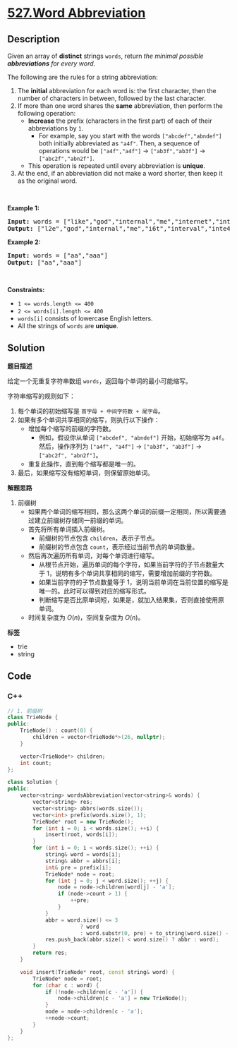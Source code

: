 # [527.Word Abbreviation](https://leetcode.com/problems/word-abbreviation/description/)

## Description

<p>Given an array of <strong>distinct</strong> strings <code>words</code>, return <em>the minimal possible <strong>abbreviations</strong> for every word</em>.</p>

<p>The following are the rules for a string abbreviation:</p>

<ol>
  <li>The <strong>initial</strong> abbreviation for each word is: the first character, then the number of characters in between, followed by the last character.</li>
  <li>If more than one word shares the <strong>same</strong> abbreviation, then perform the following operation:
  <ul>
    <li><strong>Increase</strong> the prefix (characters in the first part) of each of their abbreviations by <code>1</code>.
    <ul>
      <li>For example, say you start with the words <code>[&quot;abcdef&quot;,&quot;abndef&quot;]</code> both initially abbreviated as <code>&quot;a4f&quot;</code>. Then, a sequence of operations would be <code>[&quot;a4f&quot;,&quot;a4f&quot;]</code> -&gt; <code>[&quot;ab3f&quot;,&quot;ab3f&quot;]</code> -&gt; <code>[&quot;abc2f&quot;,&quot;abn2f&quot;]</code>.</li>
    </ul>
    </li>
    <li>This operation is repeated until every abbreviation is <strong>unique</strong>.</li>
  </ul>
  </li>
  <li>At the end, if an abbreviation did not make a word shorter, then keep it as the original word.</li>
</ol>

<p>&nbsp;</p>
<p><strong class="example">Example 1:</strong></p>
<pre><strong>Input:</strong> words = ["like","god","internal","me","internet","interval","intension","face","intrusion"]
<strong>Output:</strong> ["l2e","god","internal","me","i6t","interval","inte4n","f2e","intr4n"]
</pre><p><strong class="example">Example 2:</strong></p>
<pre><strong>Input:</strong> words = ["aa","aaa"]
<strong>Output:</strong> ["aa","aaa"]
</pre>
<p>&nbsp;</p>
<p><strong>Constraints:</strong></p>

<ul>
  <li><code>1 &lt;= words.length &lt;= 400</code></li>
  <li><code>2 &lt;= words[i].length &lt;= 400</code></li>
  <li><code>words[i]</code> consists of lowercase English letters.</li>
  <li>All the strings of <code>words</code> are <strong>unique</strong>.</li>
</ul>

## Solution

**题目描述**

给定一个无重复字符串数组 `words`，返回每个单词的最小可能缩写。

字符串缩写的规则如下：

1. 每个单词的初始缩写是 `首字母 + 中间字符数 + 尾字母`。
2. 如果有多个单词共享相同的缩写，则执行以下操作：
   - 增加每个缩写的前缀的字符数。
     - 例如，假设你从单词 `["abcdef", "abndef"]` 开始，初始缩写为 `a4f`。然后，操作序列为 `["a4f", "a4f"]` -> `["ab3f", "ab3f"]` -> `["abc2f", "abn2f"]`。
   - 重复此操作，直到每个缩写都是唯一的。
3. 最后，如果缩写没有缩短单词，则保留原始单词。

**解题思路**

1. 前缀树
   - 如果两个单词的缩写相同，那么这两个单词的前缀一定相同，所以需要通过建立前缀树存储同一前缀的单词。
   - 首先将所有单词插入前缀树。
     - 前缀树的节点包含 `children`，表示子节点。
     - 前缀树的节点包含 `count`，表示经过当前节点的单词数量。
   - 然后再次遍历所有单词，对每个单词进行缩写。
     - 从根节点开始，遍历单词的每个字符，如果当前字符的子节点数量大于 1，说明有多个单词共享相同的缩写，需要增加前缀的字符数。
     - 如果当前字符的子节点数量等于 1，说明当前单词在当前位置的缩写是唯一的。此时可以得到对应的缩写形式。
     - 判断缩写是否比原单词短，如果是，就加入结果集，否则直接使用原单词。
   - 时间复杂度为 $O(n)$，空间复杂度为 $O(n)$。

**标签**

- trie
- string

<!-- code start -->
## Code

### C++

```cpp
// 1. 前缀树
class TrieNode {
public:
    TrieNode() : count(0) {
        children = vector<TrieNode*>(26, nullptr);
    }

    vector<TrieNode*> children;
    int count;
};

class Solution {
public:
    vector<string> wordsAbbreviation(vector<string>& words) {
        vector<string> res;
        vector<string> abbrs(words.size());
        vector<int> prefix(words.size(), 1);
        TrieNode* root = new TrieNode();
        for (int i = 0; i < words.size(); ++i) {
            insert(root, words[i]);
        }
        for (int i = 0; i < words.size(); ++i) {
            string& word = words[i];
            string& abbr = abbrs[i];
            int& pre = prefix[i];
            TrieNode* node = root;
            for (int j = 0; j < word.size(); ++j) {
                node = node->children[word[j] - 'a'];
                if (node->count > 1) {
                    ++pre;
                }
            }
            abbr = word.size() <= 3
                       ? word
                       : word.substr(0, pre) + to_string(word.size() - pre - 1) + word.back();
            res.push_back(abbr.size() < word.size() ? abbr : word);
        }
        return res;
    }

    void insert(TrieNode* root, const string& word) {
        TrieNode* node = root;
        for (char c : word) {
            if (!node->children[c - 'a']) {
                node->children[c - 'a'] = new TrieNode();
            }
            node = node->children[c - 'a'];
            ++node->count;
        }
    }
};
```

<!-- code end -->
